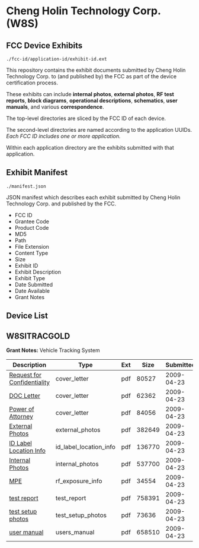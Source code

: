 # Cheng Holin Technology Corp. (W8S)
## FCC Device Exhibits

```
./fcc-id/application-id/exhibit-id.ext
```

This repository contains the exhibit documents submitted by Cheng Holin Technology Corp. to (and published by) the FCC as part of the device certification process.

These exhibits can include **internal photos**, **external photos**, **RF test reports**, **block diagrams**, **operational descriptions**, **schematics**, **user manuals**, and various **correspondence**.

The top-level directories are sliced by the FCC ID of each device.

The second-level directories are named according to the application UUIDs. *Each FCC ID includes one or more application.*

Within each application directory are the exhibits submitted with that application. 

## Exhibit Manifest

```
./manifest.json
```

JSON manifest which describes each exhibit submitted by Cheng Holin Technology Corp. and published by the FCC.

- FCC ID
- Grantee Code
- Product Code
- MD5
- Path
- File Extension
- Content Type
- Size
- Exhibit ID
- Exhibit Description
- Exhibit Type
- Date Submitted
- Date Available
- Grant Notes

## Device List
## W8SITRACGOLD
**Grant Notes:** Vehicle Tracking System

| Description | Type | Ext | Size | Submitted | Available |
| ----------- | ---- | --- | ---- | --------- | --------- |
| [Request for Confidentiality](W8SITRACGOLD/cfa51174ad0a73394511f10a6548ad1a/1100565.pdf) | cover_letter | pdf | 80527 | 2009-04-23 | 2009-04-23 |
| [DOC Letter](W8SITRACGOLD/cfa51174ad0a73394511f10a6548ad1a/1100566.pdf) | cover_letter | pdf | 62362 | 2009-04-23 | 2009-04-23 |
| [Power of Attorney](W8SITRACGOLD/cfa51174ad0a73394511f10a6548ad1a/1100567.pdf) | cover_letter | pdf | 84056 | 2009-04-23 | 2009-04-23 |
| [External Photos](W8SITRACGOLD/cfa51174ad0a73394511f10a6548ad1a/1100568.pdf) | external_photos | pdf | 382649 | 2009-04-23 | 2009-04-23 |
| [ID Label Location Info](W8SITRACGOLD/cfa51174ad0a73394511f10a6548ad1a/1100570.pdf) | id_label_location_info | pdf | 136770 | 2009-04-23 | 2009-04-23 |
| [Internal Photos](W8SITRACGOLD/cfa51174ad0a73394511f10a6548ad1a/1100569.pdf) | internal_photos | pdf | 537700 | 2009-04-23 | 2009-04-23 |
| [MPE](W8SITRACGOLD/cfa51174ad0a73394511f10a6548ad1a/1100572.pdf) | rf_exposure_info | pdf | 34554 | 2009-04-23 | 2009-04-23 |
| [test report](W8SITRACGOLD/cfa51174ad0a73394511f10a6548ad1a/1100574.pdf) | test_report | pdf | 758391 | 2009-04-23 | 2009-04-23 |
| [test setup photos](W8SITRACGOLD/cfa51174ad0a73394511f10a6548ad1a/1100575.pdf) | test_setup_photos | pdf | 73636 | 2009-04-23 | 2009-04-23 |
| [user manual](W8SITRACGOLD/cfa51174ad0a73394511f10a6548ad1a/1100576.pdf) | users_manual | pdf | 658510 | 2009-04-23 | 2009-04-23 |
